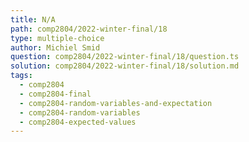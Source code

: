 ```yaml
---
title: N/A
path: comp2804/2022-winter-final/18
type: multiple-choice
author: Michiel Smid
question: comp2804/2022-winter-final/18/question.ts
solution: comp2804/2022-winter-final/18/solution.md
tags:
  - comp2804
  - comp2804-final
  - comp2804-random-variables-and-expectation
  - comp2804-random-variables
  - comp2804-expected-values
---
```

